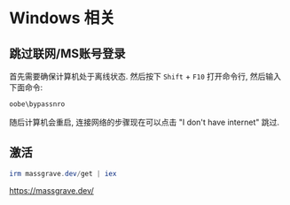 # Windows 相关

## 跳过联网/MS账号登录

首先需要确保计算机处于离线状态. 然后按下 `Shift` + `F10` 打开命令行, 然后输入下面命令:

```ps1
oobe\bypassnro
```

随后计算机会重启, 连接网络的步骤现在可以点击 "I don't have internet" 跳过.

## 激活

```ps1
irm massgrave.dev/get | iex
```

<https://massgrave.dev/>
